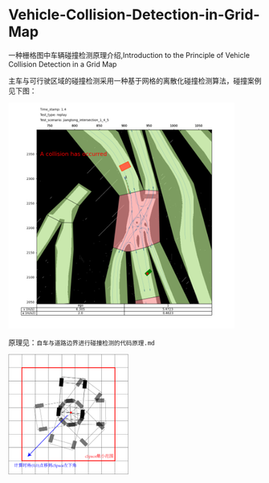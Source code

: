 # Vehicle-Collision-Detection-in-Grid-Map

一种栅格图中车辆碰撞检测原理介绍,Introduction to the Principle of Vehicle Collision Detection in a Grid Map

主车与可行驶区域的碰撞检测采用一种基于网格的离散化碰撞检测算法，碰撞案例见下图：

<img src="./README.assets/pic44.24660b94.png" alt="img" style="zoom:45%;" />

原理见：`自车与道路边界进行碰撞检测的代码原理.md`

<img src="./README.assets/cSpace.png" alt="cSpace" style="zoom:45%;" />
